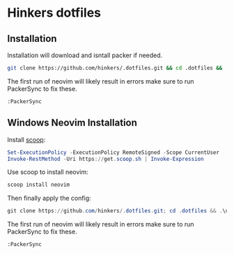 # Hinkers dotfiles

## Installation

Installation will download and isntall packer if needed.

```bash
git clone https://github.com/hinkers/.dotfiles.git && cd .dotfiles && ./update.sh
```

The first run of neovim will likely result in errors make sure to run PackerSync to fix these.

```
:PackerSync
```

## Windows Neovim Installation

Install [scoop](https://scoop.sh/):

```powershell
Set-ExecutionPolicy -ExecutionPolicy RemoteSigned -Scope CurrentUser
Invoke-RestMethod -Uri https://get.scoop.sh | Invoke-Expression
```

Use scoop to install neovim:

```powershell
scoop install neovim
```

Then finally apply the config:

```powershell
git clone https://github.com/hinkers/.dotfiles.git; cd .dotfiles && .\update.bat
```

The first run of neovim will likely result in errors make sure to run PackerSync to fix these.

```
:PackerSync
```
